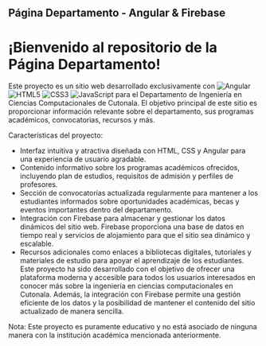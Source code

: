 ## Página Departamento - Angular & Firebase
# ¡Bienvenido al repositorio de la Página Departamento!

Este proyecto es un sitio web desarrollado exclusivamente con ![Angular](https://img.shields.io/badge/angular-%23DD0031.svg?style=for-the-badge&logo=angular&logoColor=white) ![HTML5](https://img.shields.io/badge/html5-%23E34F26.svg?style=for-the-badge&logo=html5&logoColor=white) ![CSS3](https://img.shields.io/badge/css3-%231572B6.svg?style=for-the-badge&logo=css3&logoColor=white) ![JavaScript](https://img.shields.io/badge/javascript-%23323330.svg?style=for-the-badge&logo=javascript&logoColor=%23F7DF1E) para el Departamento de Ingeniería en Ciencias Computacionales de Cutonala. El objetivo principal de este sitio es proporcionar información relevante sobre el departamento, sus programas académicos, convocatorias, recursos y más.

Características del proyecto:

- Interfaz intuitiva y atractiva diseñada con HTML, CSS y Angular para una experiencia de usuario agradable.
- Contenido informativo sobre los programas académicos ofrecidos, incluyendo plan de estudios, requisitos de admisión y perfiles de profesores.
- Sección de convocatorias actualizada regularmente para mantener a los estudiantes informados sobre oportunidades académicas, becas y eventos importantes dentro del departamento.
- Integración con Firebase para almacenar y gestionar los datos dinámicos del sitio web. Firebase proporciona una base de datos en tiempo real y servicios de alojamiento para que el sitio sea dinámico y escalable.
- Recursos adicionales como enlaces a bibliotecas digitales, tutoriales y materiales de estudio para apoyar el aprendizaje de los estudiantes.
Este proyecto ha sido desarrollado con el objetivo de ofrecer una plataforma moderna y accesible para todos los usuarios interesados en conocer más sobre la ingeniería en ciencias computacionales en Cutonala. Además, la integración con Firebase permite una gestión eficiente de los datos y la posibilidad de mantener el contenido del sitio actualizado de manera sencilla.

Nota: Este proyecto es puramente educativo y no está asociado de ninguna manera con la institución académica mencionada anteriormente.
